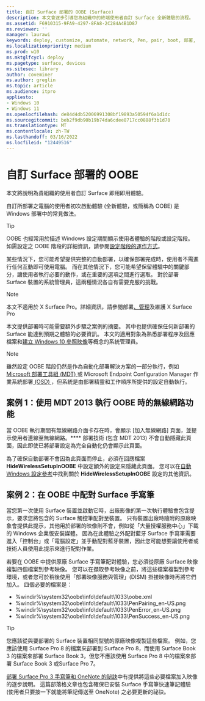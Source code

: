 ```yaml
---
title: 自訂 Surface 部署的 OOBE (Surface)
description: 本文會逐步引導您為組織中的終端使用者自訂 Surface 全新體驗的流程。
ms.assetid: F6910315-9FA9-4297-8FA8-2C284A4B1D87
ms.reviewer: ''
manager: laurawi
keywords: deploy, customize, automate, network, Pen, pair, boot, 部署, 自訂, 自動化, 網路, 手寫筆, 配對, 開機
ms.localizationpriority: medium
ms.prod: w10
ms.mktglfcycl: deploy
ms.pagetype: surface, devices
ms.sitesec: library
author: coveminer
ms.author: greglin
ms.topic: article
ms.audience: itpro
appliesto:
- Windows 10
- Windows 11
ms.openlocfilehash: de84d4db52006991308bf19893a50594f6a1d1dc
ms.sourcegitcommit: beb2f9db90b19b74da6cdee8717cc0888f3b1d70
ms.translationtype: MT
ms.contentlocale: zh-TW
ms.lasthandoff: 03/16/2022
ms.locfileid: "12449516"
---
```

# <a name="customize-the-oobe-for-surface-deployments"></a>自訂 Surface 部署的 OOBE

本文將說明為貴組織的使用者自訂 Surface 即用即用體驗。

自訂所部署之電腦的使用者初次啟動體驗 (全新體驗，或簡稱為 OOBE) 是 Windows 部署中的常見做法。

>[!TIP]
>OOBE 也經常用於描述 Windows 設定期間顯示使用者體驗的階段或設定階段。 如需設定之 OOBE 階段的詳細資訊，請參閱[設定階段的運作方式](/windows-hardware/manufacture/desktop/how-configuration-passes-work)。

某些情況下，您可能希望提供完整的自動部署，以確保部署完成時，使用者不需進行任何互動即可使用電腦。 而在其他情況下，您可能希望保留體驗中的關鍵部分，讓使用者執行必要的動作，或在重要的選項之間進行選取。 對於部署 Surface 裝置的系統管理員，這兩種情況各自有需要克服的挑戰。

> [!NOTE]
> 本文不適用於 X Surface Pro。詳細資訊，請參閱部署[、管理](surface-pro-arm-app-management.md)及維護 X Surface Pro

本文提供部署時可能需要額外步驟之案例的摘要。 其中也提供確保任何新部署的 Surface 能達到預期之體驗的必要資訊。 本文的適用對象為熟悉部署程序及回應檔案和[建立 Windows 10 參照映像](https://technet.microsoft.com/itpro/windows/deploy/create-a-windows-10-reference-image)等概念的系統管理員。

>[!NOTE]
>雖然設定 OOBE 階段仍然是作為自動化部署解決方案的一部分執行，例如[Microsoft 部署工具組 (MDT) ](/mem/configmgr/mdt)或 Microsoft Endpoint Configuration Manager 作業系統部署[ (OSD) ](/mem/configmgr/osd/)，但系統是由部署精靈和工作順序所提供的設定自動執行。

## <a name="scenario-1-wireless-networking-in-oobe-with-mdt-2013"></a>案例 1：使用 MDT 2013 執行 OOBE 時的無線網路功能

當 OOBE 執行期間有無線網路介面卡存在時，會顯示 \[加入無線網路\] 頁面，並提示使用者連線至無線網路。**** 部署技術 (包含 MDT 2013) 不會自動隱藏此頁面，因此即使已將部署設定為完全自動化仍會顯示此頁面。

為了確保自動部署不會因為此頁面而停止，必須在回應檔案 **HideWirelessSetupInOOBE** 中設定額外的設定來隱藏此頁面。 您可以在[自動 Windows 設定參考](/windows-hardware/customize/desktop/unattend/microsoft-windows-shell-setup-oobe-hidewirelesssetupinoobe)中找到關於 **HideWirelessSetupInOOBE** 設定的其他資訊。

## <a name="scenario-2-surface-pen-pairing-in-oobe"></a>案例 2：在 OOBE 中配對 Surface 手寫筆

當您第一次使用 Surface 裝置並啟動它時，出廠影像的第一次執行體驗會包含提示，要求您將包含的 Surface 觸控筆配對至裝置。 只有裝置出廠時隨附的原廠映象會提供此提示，其他用於部署的映像則不會，例如從「大量授權服務中心」下載的 Windows 企業版安裝媒體。 因為在此體驗之外配對藍牙 Surface 手寫筆需要進入「控制台」或「電腦設定」並手動配對藍牙裝置，因此您可能想要讓使用者或技術人員使用此提示來進行配對作業。

若要在 OOBE 中提供原廠 Surface 手寫筆配對體驗，您必須從原廠 Surface 映像複製四個檔案到參考映像。 您可以在擷取參考映像之前，將這些檔案複製到參考環境，或者您可於稍後使用「部署映像服務與管理」(DISM) 掛接映像時再將它們加入。 四個必要的檔案是︰

- %windir%\\system32\\oobe\\info\\default\\1033\\oobe.xml
- %windir%\\system32\\oobe\\info\\default\\1033\\PenPairing\_en-US.png
- %windir%\\system32\\oobe\\info\\default\\1033\\PenError\_en-US.png
- %windir%\\system32\\oobe\\info\\default\\1033\\PenSuccess\_en-US.png

>[!TIP]
>您應該從與要部署的 Surface 裝置相同型號的原廠映像複製這些檔案。 例如，您應該使用 Surface Pro 8 的檔案來部署到 Surface Pro 8，而使用 Surface Book 3 的檔案來部署 Surface Book 3，但您不應該使用 Surface Pro 8 中的檔案來部署 Surface Book 3 或Surface Pro 7。

[部署 Surface Pro 3 手寫筆和 OneNote 的祕訣](https://blogs.technet.microsoft.com/askcore/2014/07/15/deploying-surface-pro-3-pen-and-onenote-tips/)中有提供將這些必要檔案加入映像的逐步說明。 這篇部落格文章也包含確保已安裝 Surface 手寫筆快速筆記體驗 (使用者只要按一下就能將筆記傳送至 OneNote) 之必要更新的祕訣。
